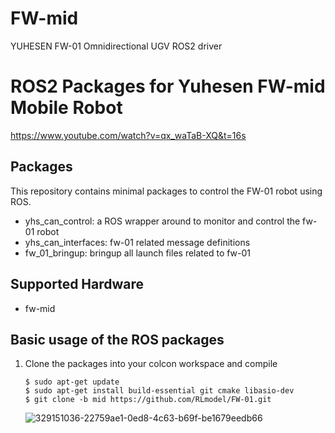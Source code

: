# FW-mid
YUHESEN FW-01 Omnidirectional UGV ROS2 driver

# ROS2 Packages for Yuhesen FW-mid Mobile Robot
https://www.youtube.com/watch?v=qx_waTaB-XQ&t=16s

## Packages

This repository contains minimal packages to control the FW-01 robot using ROS. 


* yhs_can_control: a ROS wrapper around to monitor and control the fw-01 robot
* yhs_can_interfaces: fw-01 related message definitions
* fw_01_bringup: bringup all launch files related to fw-01

## Supported Hardware

* fw-mid

## Basic usage of the ROS packages

1. Clone the packages into your colcon workspace and compile


    ```
    $ sudo apt-get update
    $ sudo apt-get install build-essential git cmake libasio-dev
    $ git clone -b mid https://github.com/RLmodel/FW-01.git
    ```

    ![329151036-22759ae1-0ed8-4c63-b69f-be1679eedb66](https://github.com/RLmodel/FW-01/assets/32663016/7a1c8fe1-fe14-4eaf-83ad-2d5c05bd686c)

